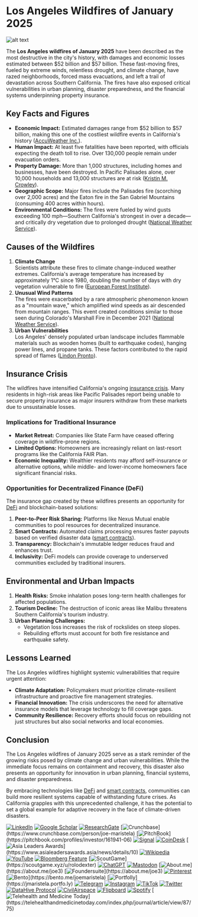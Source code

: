 # Los Angeles Wildfires of January 2025

![alt text](../../../LITERARY_PRODUCTS/JOES_NOTES/MISC/{22E00CCC-461F-4CB0-A40C-86359E85E752}.png)

The **Los Angeles wildfires of January 2025** have been described as the most destructive in the city's history, with damages and economic losses estimated between $52 billion and $57 billion. These fast-moving fires, fueled by extreme winds, relentless drought, and climate change, have razed neighborhoods, forced mass evacuations, and left a trail of devastation across Southern California. The fires have also exposed critical vulnerabilities in urban planning, disaster preparedness, and the financial systems underpinning property insurance.

## Key Facts and Figures

* **Economic Impact:** Estimated damages range from $52 billion to $57 billion, making this one of the costliest wildfire events in California's history ([AccuWeather Inc.](https://www.euronews.com/business/2025/01/09/california-wildfires-cause-50-billion-in-damage-and-economic-losses)).
* **Human Impact:** At least five fatalities have been reported, with officials expecting the death toll to rise. Over 130,000 people remain under evacuation orders.
* **Property Damage:** More than 1,000 structures, including homes and businesses, have been destroyed. In Pacific Palisades alone, over 10,000 households and 13,000 structures are at risk ([Kristin M. Crowley](https://www.nytimes.com/2025/01/08/us/wildfires-los-angeles-california.html)).
* **Geographic Scope:** Major fires include the Palisades fire (scorching over 2,000 acres) and the Eaton fire in the San Gabriel Mountains (consuming 400 acres within hours).
* **Environmental Conditions:** The fires were fueled by wind gusts exceeding 100 mph—Southern California's strongest in over a decade—and critically dry vegetation due to prolonged drought ([National Weather Service](https://www.bworldonline.com/world/2025/01/09/645652/winds-warmth-and-relentless-drought-fueled-los-angeles-fires-scientists-say)).

## Causes of the Wildfires

1. **Climate Change**\
   Scientists attribute these fires to climate change-induced weather extremes. California's average temperature has increased by approximately 1°C since 1980, doubling the number of days with dry vegetation vulnerable to fire ([European Forest Institute](https://www.bworldonline.com/world/2025/01/09/645652/winds-warmth-and-relentless-drought-fueled-los-angeles-fires-scientists-say)).
2. **Unusual Wind Patterns**\
   The fires were exacerbated by a rare atmospheric phenomenon known as a "mountain wave," which amplified wind speeds as air descended from mountain ranges. This event created conditions similar to those seen during Colorado's Marshall Fire in December 2021 ([National Weather Service](https://www.bworldonline.com/world/2025/01/09/645652/winds-warmth-and-relentless-drought-fueled-los-angeles-fires-scientists-say)).
3. **Urban Vulnerabilities**\
   Los Angeles' densely populated urban landscape includes flammable materials such as wooden homes (built to earthquake codes), hanging power lines, and propane tanks. These factors contributed to the rapid spread of flames ([Lindon Pronto](https://www.bworldonline.com/world/2025/01/09/645652/winds-warmth-and-relentless-drought-fueled-los-angeles-fires-scientists-say)).

## Insurance Crisis

The wildfires have intensified California's ongoing [insurance crisis](broken-reference). Many residents in high-risk areas like Pacific Palisades report being unable to secure property insurance as major insurers withdraw from these markets due to unsustainable losses.

### Implications for Traditional Insurance

* **Market Retreat:** Companies like State Farm have ceased offering coverage in wildfire-prone regions.
* **Limited Options:** Homeowners are increasingly reliant on last-resort programs like the California FAIR Plan.
* **Economic Inequality:** Wealthier residents may afford self-insurance or alternative options, while middle- and lower-income homeowners face significant financial risks.

### Opportunities for Decentralized Finance (DeFi)

The insurance gap created by these wildfires presents an opportunity for [DeFi](../CRYPTO/DEFI.MD) and blockchain-based solutions:

1. **Peer-to-Peer Risk Sharing:** Platforms like Nexus Mutual enable communities to pool resources for decentralized insurance.
2. **Smart Contracts:** Automated claims processing ensures faster payouts based on verified disaster data ([smart contracts](../TECHNOLOGY/smart_contracts.md)).
3. **Transparency:** Blockchain's immutable ledger reduces fraud and enhances trust.
4. **Inclusivity:** DeFi models can provide coverage to underserved communities excluded by traditional insurers.

## Environmental and Urban Impacts

1. **Health Risks:** Smoke inhalation poses long-term health challenges for affected populations.
2. **Tourism Decline:** The destruction of iconic areas like Malibu threatens Southern California's tourism industry.
3. **Urban Planning Challenges:**
   * Vegetation loss increases the risk of rockslides on steep slopes.
   * Rebuilding efforts must account for both fire resistance and earthquake safety.

## Lessons Learned

The Los Angeles wildfires highlight systemic vulnerabilities that require urgent attention:

* **Climate Adaptation:** Policymakers must prioritize climate-resilient infrastructure and proactive fire management strategies.
* **Financial Innovation:** The crisis underscores the need for alternative insurance models that leverage technology to fill coverage gaps.
* **Community Resilience:** Recovery efforts should focus on rebuilding not just structures but also social networks and local economies.

## Conclusion

The Los Angeles wildfires of January 2025 serve as a stark reminder of the growing risks posed by climate change and urban vulnerabilities. While the immediate focus remains on containment and recovery, this disaster also presents an opportunity for innovation in urban planning, financial systems, and disaster preparedness.

By embracing technologies like [DeFi](../CRYPTO/DEFI.MD) and [smart contracts](../TECHNOLOGY/smart_contracts.md), communities can build more resilient systems capable of withstanding future crises. As California grapples with this unprecedented challenge, it has the potential to set a global example for adaptive recovery in the face of climate-driven disasters.

[![LinkedIn](https://img.shields.io/badge/LinkedIn-Profile-0077B5?style=flat-square\&logo=linkedin\&logoColor=white)](https://linkedin.com/in/rolodexter) [![Google Scholar](https://img.shields.io/badge/Google_Scholar-Profile-4285F4?style=flat-square\&logo=googlescholar\&logoColor=white)](https://scholar.google.com/citations?user=gHTHirEAAAAJ) [![ResearchGate](https://img.shields.io/badge/ResearchGate-Profile-00CCBB?style=flat-square\&logo=researchgate\&logoColor=white)](https://www.researchgate.net/profile/Joe-Maristela-2) [![Crunchbase](https://img.shields.io/badge/Crunchbase-Profile-0288D1?style=flat-square\&logo=data:image/svg+xml;base64,PHN...)](https://www.crunchbase.com/person/joe-maristela) [![PitchBook](https://img.shields.io/badge/PitchBook-Profile-003B6B?style=flat-square\&logo=data:image/svg+xml;base64,PHN...)](https://pitchbook.com/profiles/investor/161941-06) [![Signal](https://img.shields.io/badge/Signal-Profile-6E97F0?style=flat-square\&logo=signal\&logoColor=white)](https://signal.nfx.com/investors/joe-maristela) [![CoinDesk](https://img.shields.io/badge/CoinDesk-Contributor-F7931A?style=flat-square\&logo=news\&logoColor=white)](https://www.coindesk.com/author/joe-maristela) [![Asia Leaders Awards](https://img.shields.io/badge/Asia_Leaders_Awards-Feature-DA291C?style=flat-square\&logo=data:image/svg+xml;base64,PHN...)](https://www.asialeadersawards.asia/news/details/10) [![Wikipedia](https://img.shields.io/badge/Wikipedia-Profile-000000?style=flat-square\&logo=wikipedia\&logoColor=white)](https://en.wikipedia.org/wiki/File:Joe_Maristela_in_Paniqui_Tarlac_Tech_Seminar_2015.jpg) [![YouTube](https://img.shields.io/badge/YouTube-Channel-FF0000?style=flat-square\&logo=youtube\&logoColor=white)](https://www.youtube.com/@rolodexter) [![Bloomberg Feature](https://img.shields.io/badge/Bloomberg-Feature-5E5E5E?style=flat-square\&logo=youtube\&logoColor=white)](https://www.youtube.com/watch?v=Ep8Mo0kRjaY) [![ScoutGame](https://img.shields.io/badge/ScoutGame-Profile-8A2BE2?style=flat-square\&logo=data:image/svg+xml;base64,PHN...)](https://scoutgame.xyz/u/rolodexter) [![ChatGPT](https://img.shields.io/badge/ChatGPT-Resume_and_Biodata-00A67E?style=flat-square\&logo=chatgpt\&logoColor=white)](https://chatgpt.com/g/g-675caa5a54e88191bd807764592df744-joe-s-resume-and-application-data) [![Mastodon](https://img.shields.io/badge/Mastodon-Profile-6364FF?style=flat-square\&logo=mastodon\&logoColor=white)](https://mastodon.social/@JoeMaristela) [![About.me](https://img.shields.io/badge/About.me-Profile-000000?style=flat-square\&logo=data:image/svg+xml;base64,PHN...)](https://about.me/joe3) [![Foundersuite](https://img.shields.io/badge/Foundersuite-Profile-0056D2?style=flat-square\&logo=data:image/svg+xml;base64,PHN...)](https://about.me/joe3) [![Pinterest](https://img.shields.io/badge/Pinterest-@rolodexter-BD081C?style=flat-square\&logo=pinterest\&logoColor=white)](https://nl.pinterest.com/rolodexter/) [![Bento](https://img.shields.io/badge/Bento-Profile-F7931A?style=flat-square\&logo=data:image/svg+xml;base64,PHN...)](https://bento.me/joemaristela) [![Portfolly](https://img.shields.io/badge/Portfolly-Profile-F7931A?style=flat-square\&logo=data:image/svg+xml;base64,PHN...)](https://jmaristela.portfo.ly) [![Telegram](https://img.shields.io/badge/Telegram-Contact-2CA5E0?style=flat-square\&logo=telegram\&logoColor=white)](https://t.me/joemaristela) [![Instagram](https://img.shields.io/badge/Instagram-@joemaristela3-E4405F?style=flat-square\&logo=instagram\&logoColor=white)](https://www.instagram.com/joemaristela3/) [![TikTok](https://img.shields.io/badge/TikTok-@rolodexter-000000?style=flat-square\&logo=tiktok\&logoColor=white)](https://www.tiktok.com/@rolodexter) [![Twitter](https://img.shields.io/badge/Twitter-Profile-1DA1F2?style=flat-square\&logo=twitter\&logoColor=white)](https://twitter.com/joemaristela) [![DataHive Protocol](https://img.shields.io/badge/DataHive-Protocol-005F73?style=flat-square\&logo=github\&logoColor=white)](https://github.com/rolodexter/DataHive-Protocol) [![CivilAirspace](https://img.shields.io/badge/CivilAirspace-Project-023047?style=flat-square\&logo=github\&logoColor=white)](https://github.com/rolodexter/CivilAirspace) [![Flipboard](https://img.shields.io/badge/Flipboard-Magazine-E83151?style=flat-square\&logo=flipboard\&logoColor=white)](https://flipboard.com/@rolodexter/rolodexter-jergu04fz) [![Spotify](https://img.shields.io/badge/Spotify-Listen-1DB954?style=flat-square\&logo=spotify\&logoColor=white)](https://open.spotify.com/show/11s0wEdbc8k3caT6xur57a) [![Telehealth and Medicine Today](https://img.shields.io/badge/Telehealth-Article-0077B5?style=flat-square\&logo=data:image/svg+xml;base64,PHN...)](https://telehealthandmedicinetoday.com/index.php/journal/article/view/87/75)
